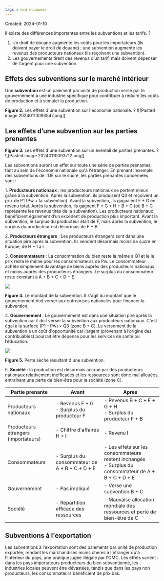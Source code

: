 ```yaml
---
tags : mod economie
---
```

Created: 2024-01-10

Il existe des différences importantes entre les subventions et les tarifs.
?
1. Un droit de douane augmente les coûts pour les importateurs (ils doivent payer le droit de douane) ; une subvention augmente les revenus des producteurs nationaux (ils reçoivent une subvention).
2. Les gouvernements tirent des revenus d’un tarif, mais doivent dépenser de l’argent pour une subvention.

## Effets des subventions sur le marché intérieur
Une **subvention** est un paiement par unité de production versé par le gouvernement à une industrie spécifique pour contribuer à réduire les coûts de production et à stimuler la production.

**Figure 2.** Les effets d'une subvention sur l'économie nationale.
?
![[Pasted image 20240110093547.png]]

## Les effets d’une subvention sur les parties prenantes

**Figure 3.** Les effets d'une subvention sur un éventail de parties prenantes.
?
![[Pasted image 20240110093712.png]]

Les subventions auront un effet sur toute une série de parties prenantes, tant au sein de l'économie nationale qu'à l'étranger. En prenant l'exemple des subventions de l'UE sur le sucre, les parties prenantes concernées sont :

1. **Producteurs nationaux** : les producteurs nationaux se portent mieux grâce à la subvention. Après la subvention, ils produisent Q3 et reçoivent un prix de P1 (Pw + la subvention). Avant la subvention, ils gagnaient F + G en revenu total. Après la subvention, ils gagnent F + G + H + B + C (où B + C représente les revenus tirés de la subvention). Les producteurs nationaux bénéficient également d’un excédent de production plus important. Avant la subvention, le surplus du producteur était de F, mais après la subvention, le surplus du producteur est désormais de F + B.

2. **Producteurs étrangers** : Les producteurs étrangers sont dans une situation pire après la subvention. Ils vendent désormais moins de sucre en Europe, de H + I à I.

3. **Consommateurs** : La consommation du bien reste la même à Q1 et le le prix reste le même pour les consommateurs de Pw. Le consommateur achète simplement davantage de biens auprès des producteurs nationaux et moins auprès des producteurs étrangers. Le surplus du consommateur reste constant à A + B + C + D + E.

![](https://kognity-prod.imgix.net/media/edusys_2/content_uploads/ibdp.econfe2022.book.4.2.5.aw.30.37afda71c5c7bc92234c.png)

**Figure 4.** Le montant de la subvention. Il s'agit du montant que le gouvernement doit verser aux entreprises nationales pour financer la subvention.

4. **Gouvernement** : Le gouvernement est dans une situation pire après la subvention car il doit verser la subvention aux producteurs nationaux. C'est égal à la surface (P1 – Pw) × Q3 (zone B + C). Le versement de la subvention a un coût d'opportunité car l’argent (provenant à l’origine des contribuables) pourrait être dépensé pour les services de santé ou l’éducation.

![](https://kognity-prod.imgix.net/media/edusys_2/content_uploads/ibdp.econfe2022.book.4.2.5.aw.31.08e945b2e01837de68f9.png)

**Figure 5.** Perte sèche résultant d'une subvention.

5. **Société** : la production est désormais accrue par des producteurs nationaux relativement inefficaces et les ressources sont donc mal allouées, entraînant une perte de bien-être pour la société (zone C).

|**Partie prenante**|**Avant**|**Après**|
|---|---|---|
|Producteurs nationaux|- Revenus F + G<br>- Surplus du producteur F|- Revenus B + C + F + G + H<br>- Surplus du producteur F + B|
|Producteurs étrangers (importateurs)|- Chiffre d'affaires H + I|- Revenu I|
|Consommateurs|- Surplus du consommateur de A + B + C + D + E|- Les effets sur les consommateurs restent inchangés<br>- Surplus du consommateur de A + B + C + D + E|
|Gouvernement|- Pas impliqué|- Verse une subvention B + C|
|Société|- Répartition efficace des ressources|- Mauvaise allocation mondiale des ressources et perte de bien-être de C|

## Subventions à l'exportation
Les subventions à l'exportation sont des paiements par unité de production exportée, rendant les marchandises moins chères à l'étranger qu'à l'intérieur du pays, une pratique jugée illégale par l'OMC. Les effets varient : dans les pays importateurs producteurs du bien subventionné, les industries locales peuvent être dévastées, tandis que dans les pays non producteurs, les consommateurs bénéficient de prix bas.